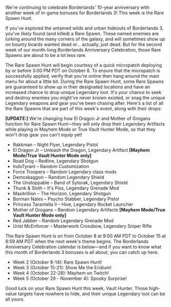 We're continuing to celebrate Borderlands' 10-year anniversary with another week of in-game bonuses for Borderlands 3! This week is the Rare Spawn Hunt.

If you've explored the untamed wilds and urban hideouts of Borderlands 3, you've likely found (and killed) a Rare Spawn. These named enemies are lurking around the many corners of the galaxy, and will sometimes show up on bounty boards wanted dead or… actually, just dead. But for the second week of our month-long Borderlands Anniversary Celebration, those Rare Spawns are about to be a lot less rare.

The Rare Spawn Hunt will begin courtesy of a quick micropatch deploying by or before 3:00 PM PDT on October 8. To ensure that the micropatch is successfully applied, verify that you're online then hang around the main menu for about a little bit. During the Rare Spawn Hunt, some Rare Spawns are guaranteed to show up in their designated locations and have an increased chance to drop unique Legendary loot. It's your chance to seek and destroy enemies you might've never known existed, or snag the unique Legendary weapons and gear you've been chasing after. Here's a list of all the Rare Spawns that are part of this week's event, along with their drops:

**[UPDATE:]** We're changing how El Dragon Jr and Mother of Grogans function for Rare Spawn Hunt—they will only drop their Legendary Artifacts while playing in Mayhem Mode or True Vault Hunter Mode, so that they won't drop gear you can't equip yet! 

- Rakkman – Night Flyer, Legendary Pistol
- El Dragon Jr – Unleash the Dragon, Legendary Artifact **[Mayhem Mode/True Vault Hunter Mode only]**
- Road Dog – Redline, Legendary Shotgun
- IndoTyrant – Random Customization
- Force Troopers – Random Legendary class mods
- Demoskaggon – Random Legendary Shield
- The Unstoppable – Band of Sytorak, Legendary Shield
- Thunk & Sloth – It's Piss, Legendary Grenade Mod
- Maxitrillion – The Horizon, Legendary Shotgun
- Borman Nates – Psycho Stabber, Legendary Pistol
- Princess Tarantella II – Hive, Legendary Rocket Launcher
- Mother of Grogans – Random Legendary Artifacts **[Mayhem Mode/True Vault Hunter Mode only]**
- Red Jabber – Random Legendary Grenade Mod
- Urist McEnforcer – Masterwork Crossbow, Legendary Sniper Rifle

The Rare Spawn Hunt is on from October 8 at 9:00 AM PDT to October 15 at 8:59 AM PDT when the next week's theme begins. The Borderlands Anniversary Celebration calendar is below—and if you want to know what this month of Borderlands 3 bonuses is all about, you can catch up here.

- Week 2 (October 8-14): Rare Spawn Hunt!
- Week 3 (October 15-21): Show Me the Eridium!
- Week 4 (October 22-28): Mayhem on Twitch!
- Week 5 (October 29 - November 4): Spooky Surprise!

Good luck on your Rare Spawn Hunt this week, Vault Hunter. Those high-value targets have nowhere to hide, and their unique Legendary loot can be all yours.
